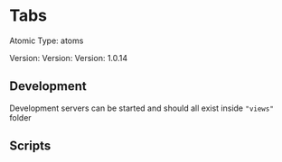 # Tabs

Atomic Type: atoms

Version: Version: Version: 1.0.14

## Development

Development servers can be started and should all exist inside `"views"` folder

## Scripts
